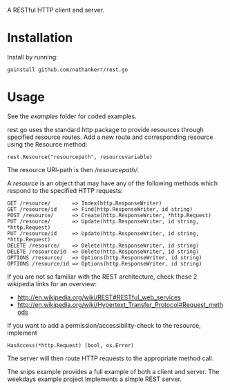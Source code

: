 A RESTful HTTP client and server.


Installation
============

Install by running:

	goinstall github.com/nathankerr/rest.go


Usage
=====

See the *examples* folder for coded examples.

rest.go uses the standard http package to provide resources through specified resource routes. Add a new route and corresponding resource using the Resource method:

	rest.Resource("resourcepath", resourcevariable)

The resource URI-path is then */resourcepath/*.

A *resource* is an object that may have any of the following methods which respond to the specified HTTP requests:

	GET /resource/       => Index(http.ResponseWriter)
	GET /resource/id     => Find(http.ResponseWriter, id string)
	POST /resource/      => Create(http.ResponseWriter, *http.Request)
	PUT /resource/       => Update(http.ResponseWriter, id string, *http.Request)
	PUT /resource/id     => Update(http.ResponseWriter, id string, *http.Request)
	DELETE /resource/    => Delete(http.ResponseWriter, id string)
	DELETE /resource/id  => Delete(http.ResponseWriter, id string)
	OPTIONS /resource/   => Options(http.ResponseWriter, id string)
	OPTIONS /resource/id => Options(http.ResponseWriter, id string)

If you are not so familiar with the REST architecture, check these 2 wikipedia links for an overview:

* http://en.wikipedia.org/wiki/REST#RESTful_web_services
* http://en.wikipedia.org/wiki/Hypertext_Transfer_Protocol#Request_methods


If you want to add a permission/accessibility-check to the resource, implement

	HasAccess(*http.Request) (bool, os.Error)


The server will then route HTTP requests to the appropriate method call.

The snips example provides a full example of both a client and server.
The weekdays example project implements a simple REST server.

